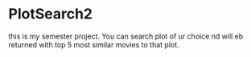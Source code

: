 # PlotSearch2
this is my semester project. You can search plot of ur choice nd will eb returned with top 5 most similar movies to that plot.